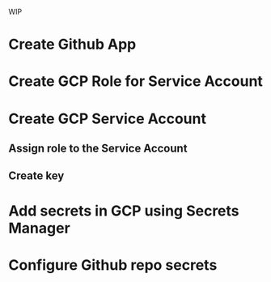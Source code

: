 WIP
# Create Github App

# Create GCP Role for Service Account

# Create GCP Service Account

## Assign role to the Service Account
## Create key

# Add secrets in GCP using Secrets Manager

# Configure Github repo secrets